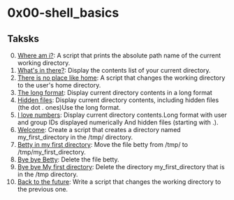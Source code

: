 # 0x00-shell_basics

## Taksks

0. [Where am  i?](./0-current_working_directory): A script that prints the absolute path name of the current working directory.
1. [What's in there?](./1-listit): Display the contents list of your current directory.
2. [There is no place like home](./2-bring_me_home): A script that changes  the working directory to the user's home directory.
3. [The long format](./3-listfiles): Display current directory contents in a long format
4. [Hidden files](./4-listmorefiles): Display current directory contents, including hidden files (the dot . ones)Use the long format.
5. [I love numbers](./5-listfilesdigitonly): Display current directory contents.Long format with user and group IDs displayed numerically And hidden files (starting with .).
6. [Welcome](./6-firstdirectory): Create a script that creates a directory named my_first_directory in the /tmp/ directory.
7. [Betty in my first directory](./7-movethatfile): Move the file betty from /tmp/ to /tmp/my_first_directory.
8. [Bye bye Betty](./8-firstdelete): Delete the file betty.
9. [Bye bye My first directory](./9-firstdirdeletion): Delete the directory my_first_directory that is in the /tmp directory.
10. [Back to the future](./10-back): Write a script that changes the working directory to the previous one.
